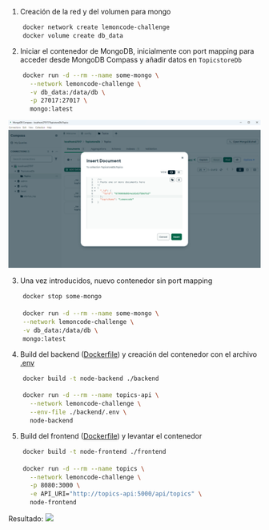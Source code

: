 
1. Creación de la red y del volumen para mongo
```bash
    docker network create lemoncode-challenge
    docker volume create db_data
```
2. Iniciar el contenedor de MongoDB, inicialmente con port mapping para acceder desde MongoDB Compass y añadir datos en `TopicstoreDb`
```bash
    docker run -d --rm --name some-mongo \
      --network lemoncode-challenge \
      -v db_data:/data/db \
      -p 27017:27017 \
      mongo:latest
```

![MongoDB Compass](mongodb.png)

3. Una vez introducidos, nuevo contenedor sin port mapping
```bash
    docker stop some-mongo

    docker run -d --rm --name some-mongo \
    --network lemoncode-challenge \
    -v db_data:/data/db \
    mongo:latest
```
4. Build del backend ([Dockerfile](backend/Dockerfile)) y creación del contenedor con el archivo [.env](backend/.env)
```bash
    docker build -t node-backend ./backend

    docker run -d --rm --name topics-api \
      --network lemoncode-challenge \
      --env-file ./backend/.env \
      node-backend
```

5. Build del frontend ([Dockerfile](frontend/Dockerfile)) y levantar el contenedor
```bash
    docker build -t node-frontend ./frontend

    docker run -d --rm --name topics \
      --network lemoncode-challenge \
      -p 8080:3000 \
      -e API_URI="http://topics-api:5000/api/topics" \
      node-frontend
```

Resultado: 
![](https://cdn.rdgz.dev/u/chrome_rbrMjEQaZA.png)